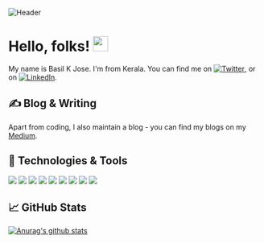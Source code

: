 
<!-- More info, tips and tricks for making GitHub Profile README can be found in my article at https://towardsdatascience.com/build-a-stunning-readme-for-your-github-profile-9b80434fe5d7 -->

![Header](https://imgur.com/J2NcAbG.png "Header")

# Hello, folks! <img src="https://raw.githubusercontent.com/MartinHeinz/MartinHeinz/master/wave.gif" width="30px">

My name is Basil K Jose. I'm from Kerala. You can find me on [![Twitter][1.2]][1],  or on [![LinkedIn][3.2]][3].

## &#x270d; Blog & Writing

Apart from coding, I also maintain a blog - you can find my blogs on my [Medium](https://medium.com/@basilkjose).

## 🔧 Technologies & Tools

<img src="https://img.shields.io/badge/python%20-%2314354C.svg?&style=for-the-badge&logo=python&logoColor=white"/>   <img src="https://img.shields.io/badge/mysql-%2300f.svg?&style=for-the-badge&logo=mysql&logoColor=white"/>   <img src="https://img.shields.io/badge/numpy%20-%23013243.svg?&style=for-the-badge&logo=numpy&logoColor=white" />   <img src="https://img.shields.io/badge/pandas%20-%23150458.svg?&style=for-the-badge&logo=pandas&logoColor=white" />   <img src="https://img.shields.io/badge/TensorFlow%20-%23FF6F00.svg?&style=for-the-badge&logo=TensorFlow&logoColor=white" />   <img src="https://img.shields.io/badge/Keras%20-%23D00000.svg?&style=for-the-badge&logo=Keras&logoColor=white"/>   <img src="https://img.shields.io/badge/PyTorch%20-%23EE4C2C.svg?&style=for-the-badge&logo=PyTorch&logoColor=white" />   <img src="https://img.shields.io/badge/Google%20Cloud%20-%234285F4.svg?&style=for-the-badge&logo=google-cloud&logoColor=white"/>   <img src="https://img.shields.io/badge/flask%20-%23000.svg?&style=for-the-badge&logo=flask&logoColor=white"/>

## &#x1f4c8; GitHub Stats

[![Anurag's github stats](https://github-readme-stats.vercel.app/api?username=basilkjose&theme=blue-green)](https://github.com/basilkjose-readme-stats)

<!-- links to social media icons -->

<!-- icons with padding -->

[1.1]: http://i.imgur.com/tXSoThF.png (twitter icon with padding)
[2.1]: http://i.imgur.com/0o48UoR.png (github icon with padding)

<!-- icons without padding -->

[1.2]: http://i.imgur.com/wWzX9uB.png (twitter icon without padding)
[2.2]: http://i.imgur.com/9I6NRUm.png (github icon without padding)
[3.2]: https://raw.githubusercontent.com/MartinHeinz/MartinHeinz/master/linkedin-3-16.png (LinkedIn icon without padding)


<!-- links to your social media accounts -->

[1]: https://twitter.com/basilkjose
[2]: https://github.com/basilkjose
[3]: https://www.linkedin.com/in/basil-k-jose-58b579166/


<!-- Resources -->
<!-- Icons: https://simpleicons.org/ -->
<!-- GitHub Stats: https://github.com/anuraghazra/github-readme-stats -->
<!-- Emojis: https://emojipedia.org/emoji/ -->
<!-- HTML Emojis: https://www.fileformat.info/index.htm -->
<!-- Shields: https://shields.io/ -->
<!-- Awesome GitHub Profile README: https://github.com/abhisheknaiidu/awesome-github-profile-readme -->

